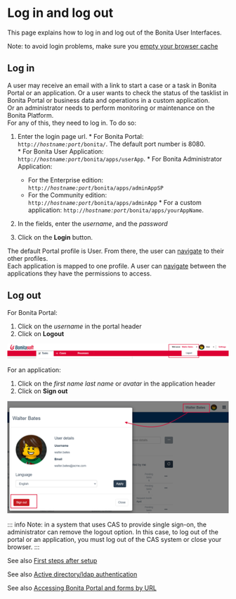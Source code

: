 # Log in and log out

This page explains how to log in and log out of the Bonita User Interfaces.  

Note: to avoid login problems, make sure you [empty your browser cache](http://www.wikihow.com/Clear-Your-Browser's-Cache)

## Log in

A user may receive an email with a link to start a case or a task in Bonita Portal or an application. 
Or a user wants to check the status of the tasklist in Bonita Portal or business data and operations in a custom application.  
Or an administrator needs to perform monitoring or maintenance on the Bonita Platform.  
For any of this, they need to log in. To do so:

  1. Enter the login page url.
    * For Bonita Portal: `http://`_`hostname:port`_`/bonita/`. The default port number is 8080\.  
    * For Bonita User Application: `http://`_`hostname:port`_`/bonita/apps/userApp`.
    * For Bonita Administrator Application: 
      * For the Enterprise edition: `http://`_`hostname:port`_`/bonita/apps/adminAppSP` 
      * For the Community edition: `http://`_`hostname:port`_`/bonita/apps/adminApp`
    * For a custom application: `http://`_`hostname:port`_`/bonita/apps/yourAppName`.

  2. In the fields, enter the _username_, and the _password_
  3. Click on the **Login** button.

The default Portal profile is User. From there, the user can [navigate](navigation.md) to their other profiles.   
Each application is mapped to one profile. A user can [navigate](navigation.md) between the applications they have the permissions to access. 

## Log out

For Bonita Portal:
  1. Click on the _username_ in the portal header
  2. Click on **Logout**

![Logout](images/UI2021.1/logout.png)<!--{.img-responsive}-->

For an application:
  1. Click on the _first name last name_ or _avatar_ in the application header
  2. Click on **Sign out**
  
![Sign out](images/UI2021.1/sign-out.png)<!--{.img-responsive}-->


::: info
Note: in a system that uses CAS to provide single sign-on, the administrator can remove the logout option. In this case, to log out of the portal or an application, you must log out of the CAS system or close your browser.
:::

See also [First steps after setup](first-steps-after-setup.md)

See also [Active directory/ldap authentication](active-directory-or-ldap-authentication.md)

See also [Accessing Bonita Portal and forms by URL](bonita-bpm-portal-urls.md)
